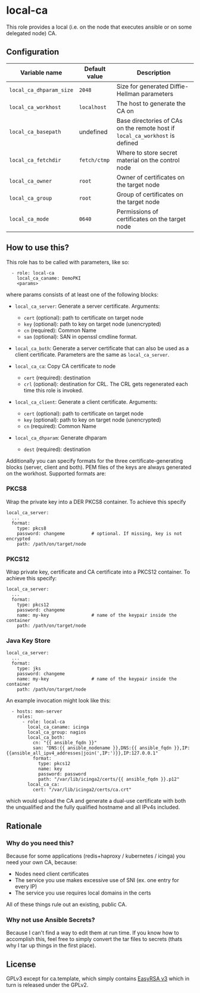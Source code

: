 # local-ca

This role provides a local (i.e. on the node that executes ansible or on some
delegated node) CA.

## Configuration

| Variable name | Default value | Description |
|---------------|---------------|-------------|
| `local_ca_dhparam_size` | `2048` | Size for generated Diffie-Hellman parameters |
| `local_ca_workhost` | `localhost` | The host to generate the CA on |
| `local_ca_basepath` | undefined | Base directories of CAs on the remote host if `local_ca_workhost` is defined |
| `local_ca_fetchdir` | `fetch/ctmp` | Where to store secret material on the control node |
| `local_ca_owner` | `root` | Owner of certificates on the target node |
| `local_ca_group` | `root` | Group of certificates on the target node |
| `local_ca_mode` | `0640` | Permissions of certificates on the target node |

## How to use this?

This role has to be called with parameters, like so:

```
  - role: local-ca
    local_ca_caname: DemoPKI
    <params>
```

where params consists of at least one of the following blocks:

* `local_ca_server`: Generate a server certificate. Arguments:
  * `cert` (optional): path to certificate on target node
  * `key` (optional): path to key on target node (unencrypted)
  * `cn` (required): Common Name
  * `san` (optional): SAN in openssl cmdline format.

* `local_ca_both`: Generate a server certificate that can also be used as a
  client certificate. Parameters are the same as `local_ca_server`.

* `local_ca_ca`: Copy CA certificate to node
  * `cert` (required): destination
  * `crl` (optional): destination for CRL. The CRL gets regenerated each time
    this role is invoked.

* `local_ca_client`: Generate a client certificate. Arguments:
  * `cert` (optional): path to certificate on target node
  * `key` (optional): path to key on target node (unencrypted)
  * `cn` (required): Common Name

* `local_ca_dhparam`: Generate dhparam
  * `dest` (required): destination

Additionally you can specify formats for the three certificate-generating blocks
(server, client and both). PEM files of the keys are always generated on the
workhost. Supported formats are:

### PKCS8

Wrap the private key into a DER PKCS8 container. To achieve this specify

```
local_ca_server:
  ...
  format:
    type: pkcs8
    password: changeme          # optional. If missing, key is not encrypted
    path: /path/on/target/node
```

### PKCS12

Wrap private key, certificate and CA certificate into a PKCS12 container. To
achieve this specify:

```
local_ca_server:
  ...
  format:
    type: pkcs12
    password: changeme
    name: my-key                # name of the keypair inside the container
    path: /path/on/target/node
```

### Java Key Store

```
local_ca_server:
  ...
  format:
    type: jks
    password: changeme
    name: my-key                # name of the keypair inside the container
    path: /path/on/target/node
```

An example invocation might look like this:

```
  - hosts: mon-server
    roles:
      - role: local-ca
        local_ca_caname: icinga
        local_ca_group: nagios
        local_ca_both:
          cn: "{{ ansible_fqdn }}"
          san: "DNS:{{ ansible_nodename }},DNS:{{ ansible_fqdn }},IP:{{ansible_all_ipv4_addresses|join(',IP:')}},IP:127.0.0.1"
          format:
            type: pkcs12
            name: key
            password: password
            path: "/var/lib/icinga2/certs/{{ ansible_fqdn }}.p12"
        local_ca_ca:
          cert: "/var/lib/icinga2/certs/ca.crt"
```

which would upload the CA and generate a dual-use certificate with both the
unqualified and the fully qualified hostname and all IPv4s included.

## Rationale

### Why do you need this?

Because for some applications (redis+haproxy / kubernetes / icinga) you need
your own CA, because:

* Nodes need client certificates
* The service you use makes excessive use of SNI (ex. one entry for every IP)
* The service you use requires local domains in the certs

All of these things rule out an existing, public CA.

### Why not use Ansible Secrets?

Because I can't find a way to edit them at run time. If you know how to
accomplish this, feel free to simply convert the tar files to secrets (thats why
I tar up things in the first place).

## License

GPLv3 except for ca.template, which simply contains [EasyRSA
v3](https://github.com/OpenVPN/easy-rsa) which in turn is released under the
GPLv2.
